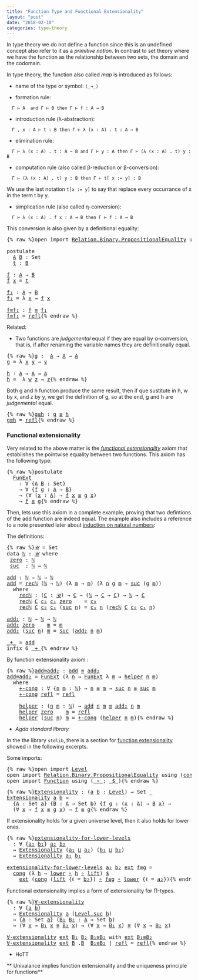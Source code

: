 ```yaml
---
title: "Function Type and Functional Extensionality"
layout: "post"
date: "2018-02-10"
categories: type-theory
---
```



In type theory we do not define a function since this is an undefined concept also
refer to it as a *primitive notion*. In contrast to set theory where we have
the function as the relationship between two sets, the domain
and the codomain.

In type theory, the function also called *map* is introduced as follows:

+ name of the type or symbol: `(_→_)`

+ formation rule:

```
  Γ ⊢ A  and Γ ⊢ B then Γ ⊢ f : A → B
```

+ introduction rule (λ-abstraction):
```
  Γ , x : A ⊢ t : B then Γ ⊢ λ (x : A) . t : A → B
```

+ elimination rule:
```
  Γ ⊢ λ (x : A) . t : A → B and Γ ⊢ y : A then Γ ⊢ (λ (x : A) . t) y : B
```

+ computation rule (also called β-reduction or β-conversion):
```
  Γ ⊢ (λ (x : A) . t) y : B then Γ ⊢ t[ x := y] : B
```
  We use the last notation `t[x := y]` to say that replace every occurrance of
  x in the term t by y.

+ simplication rule (also called η-conversion):
```
  Γ ⊢ λ (x : A) . f x : A → B then Γ ⊢ f : A → B
```
  This conversion is also given by a definitional equality:

<pre class="Agda">{% raw %}<a id="1146" class="Keyword">open</a> <a id="1151" class="Keyword">import</a> <a id="1158" href="https://agda.github.io/agda-stdlib/Relation.Binary.PropositionalEquality.html" class="Module">Relation.Binary.PropositionalEquality</a> <a id="1196" class="Keyword">using</a> <a id="1202" class="Symbol">(</a><a id="1203" href="https://agda.github.io/agda-stdlib/Agda.Builtin.Equality.html#_%E2%89%A1_" class="Datatype Operator">_≡_</a><a id="1206" class="Symbol">;</a> <a id="1208" href="https://agda.github.io/agda-stdlib/Agda.Builtin.Equality.html#_%E2%89%A1_.refl" class="InductiveConstructor">refl</a><a id="1212" class="Symbol">)</a>

<a id="1215" class="Keyword">postulate</a>
  <a id="A" href="{% endraw %}{% link _posts/2018-02-10-functions-in-type-theory.md %}{% raw %}#A" class="Postulate">A</a> <a id="B" href="{% endraw %}{% link _posts/2018-02-10-functions-in-type-theory.md %}{% raw %}#B" class="Postulate">B</a> <a id="1231" class="Symbol">:</a> <a id="1233" class="PrimitiveType">Set</a>
  <a id="t" href="{% endraw %}{% link _posts/2018-02-10-functions-in-type-theory.md %}{% raw %}#t" class="Postulate">t</a> <a id="1241" class="Symbol">:</a> <a id="1243" href="{% endraw %}{% link _posts/2018-02-10-functions-in-type-theory.md %}{% raw %}#B" class="Postulate">B</a>

<a id="f" href="{% endraw %}{% link _posts/2018-02-10-functions-in-type-theory.md %}{% raw %}#f" class="Function">f</a> <a id="1248" class="Symbol">:</a> <a id="1250" href="{% endraw %}{% link _posts/2018-02-10-functions-in-type-theory.md %}{% raw %}#A" class="Postulate">A</a> <a id="1252" class="Symbol">→</a> <a id="1254" href="{% endraw %}{% link _posts/2018-02-10-functions-in-type-theory.md %}{% raw %}#B" class="Postulate">B</a>
<a id="1256" href="{% endraw %}{% link _posts/2018-02-10-functions-in-type-theory.md %}{% raw %}#f" class="Function">f</a> <a id="1258" href="{% endraw %}{% link _posts/2018-02-10-functions-in-type-theory.md %}{% raw %}#1258" class="Bound">x</a> <a id="1260" class="Symbol">=</a> <a id="1262" href="{% endraw %}{% link _posts/2018-02-10-functions-in-type-theory.md %}{% raw %}#t" class="Postulate">t</a>

<a id="f₁" href="{% endraw %}{% link _posts/2018-02-10-functions-in-type-theory.md %}{% raw %}#f%E2%82%81" class="Function">f₁</a> <a id="1268" class="Symbol">:</a> <a id="1270" href="{% endraw %}{% link _posts/2018-02-10-functions-in-type-theory.md %}{% raw %}#A" class="Postulate">A</a> <a id="1272" class="Symbol">→</a> <a id="1274" href="{% endraw %}{% link _posts/2018-02-10-functions-in-type-theory.md %}{% raw %}#B" class="Postulate">B</a>
<a id="1276" href="{% endraw %}{% link _posts/2018-02-10-functions-in-type-theory.md %}{% raw %}#f%E2%82%81" class="Function">f₁</a> <a id="1279" class="Symbol">=</a> <a id="1281" class="Symbol">λ</a> <a id="1283" href="{% endraw %}{% link _posts/2018-02-10-functions-in-type-theory.md %}{% raw %}#1283" class="Bound">x</a> <a id="1285" class="Symbol">→</a> <a id="1287" href="{% endraw %}{% link _posts/2018-02-10-functions-in-type-theory.md %}{% raw %}#f" class="Function">f</a> <a id="1289" href="{% endraw %}{% link _posts/2018-02-10-functions-in-type-theory.md %}{% raw %}#1283" class="Bound">x</a>

<a id="f≡f₁" href="{% endraw %}{% link _posts/2018-02-10-functions-in-type-theory.md %}{% raw %}#f%E2%89%A1f%E2%82%81" class="Function">f≡f₁</a> <a id="1297" class="Symbol">:</a> <a id="1299" href="{% endraw %}{% link _posts/2018-02-10-functions-in-type-theory.md %}{% raw %}#f" class="Function">f</a> <a id="1301" href="https://agda.github.io/agda-stdlib/Agda.Builtin.Equality.html#_%E2%89%A1_" class="Datatype Operator">≡</a> <a id="1303" href="{% endraw %}{% link _posts/2018-02-10-functions-in-type-theory.md %}{% raw %}#f%E2%82%81" class="Function">f₁</a>
<a id="1306" href="{% endraw %}{% link _posts/2018-02-10-functions-in-type-theory.md %}{% raw %}#f%E2%89%A1f%E2%82%81" class="Function">f≡f₁</a> <a id="1311" class="Symbol">=</a> <a id="1313" href="https://agda.github.io/agda-stdlib/Agda.Builtin.Equality.html#_%E2%89%A1_.refl" class="InductiveConstructor">refl</a>{% endraw %}</pre>

Related:

+ Two functions are *judgemental* equal if they are equal by α-conversion,
that is, if after renaming the variable names they are definitionally equal.

<pre class="Agda">{% raw %}<a id="g" href="{% endraw %}{% link _posts/2018-02-10-functions-in-type-theory.md %}{% raw %}#g" class="Function">g</a> <a id="1508" class="Symbol">:</a>  <a id="1511" href="{% endraw %}{% link _posts/2018-02-10-functions-in-type-theory.md %}{% raw %}#A" class="Postulate">A</a> <a id="1513" class="Symbol">→</a> <a id="1515" href="{% endraw %}{% link _posts/2018-02-10-functions-in-type-theory.md %}{% raw %}#A" class="Postulate">A</a> <a id="1517" class="Symbol">→</a> <a id="1519" href="{% endraw %}{% link _posts/2018-02-10-functions-in-type-theory.md %}{% raw %}#A" class="Postulate">A</a>
<a id="1521" href="{% endraw %}{% link _posts/2018-02-10-functions-in-type-theory.md %}{% raw %}#g" class="Function">g</a> <a id="1523" class="Symbol">=</a> <a id="1525" class="Symbol">λ</a> <a id="1527" href="{% endraw %}{% link _posts/2018-02-10-functions-in-type-theory.md %}{% raw %}#1527" class="Bound">x</a> <a id="1529" href="{% endraw %}{% link _posts/2018-02-10-functions-in-type-theory.md %}{% raw %}#1529" class="Bound">y</a> <a id="1531" class="Symbol">→</a> <a id="1533" href="{% endraw %}{% link _posts/2018-02-10-functions-in-type-theory.md %}{% raw %}#1529" class="Bound">y</a>

<a id="h" href="{% endraw %}{% link _posts/2018-02-10-functions-in-type-theory.md %}{% raw %}#h" class="Function">h</a> <a id="1538" class="Symbol">:</a> <a id="1540" href="{% endraw %}{% link _posts/2018-02-10-functions-in-type-theory.md %}{% raw %}#A" class="Postulate">A</a> <a id="1542" class="Symbol">→</a> <a id="1544" href="{% endraw %}{% link _posts/2018-02-10-functions-in-type-theory.md %}{% raw %}#A" class="Postulate">A</a> <a id="1546" class="Symbol">→</a> <a id="1548" href="{% endraw %}{% link _posts/2018-02-10-functions-in-type-theory.md %}{% raw %}#A" class="Postulate">A</a>
<a id="1550" href="{% endraw %}{% link _posts/2018-02-10-functions-in-type-theory.md %}{% raw %}#h" class="Function">h</a> <a id="1552" class="Symbol">=</a>  <a id="1555" class="Symbol">λ</a> <a id="1557" href="{% endraw %}{% link _posts/2018-02-10-functions-in-type-theory.md %}{% raw %}#1557" class="Bound">w</a> <a id="1559" href="{% endraw %}{% link _posts/2018-02-10-functions-in-type-theory.md %}{% raw %}#1559" class="Bound">z</a> <a id="1561" class="Symbol">→</a> <a id="1563" href="{% endraw %}{% link _posts/2018-02-10-functions-in-type-theory.md %}{% raw %}#1559" class="Bound">z</a>{% endraw %}</pre>

Both g and h function produce the same result, then if que sustitute in h, w by
x, and z by y, we get the definition of g, so at the end, g and h are
*judgemental* equal.

<pre class="Agda">{% raw %}<a id="g≡h" href="{% endraw %}{% link _posts/2018-02-10-functions-in-type-theory.md %}{% raw %}#g%E2%89%A1h" class="Function">g≡h</a> <a id="1766" class="Symbol">:</a> <a id="1768" href="{% endraw %}{% link _posts/2018-02-10-functions-in-type-theory.md %}{% raw %}#g" class="Function">g</a> <a id="1770" href="https://agda.github.io/agda-stdlib/Agda.Builtin.Equality.html#_%E2%89%A1_" class="Datatype Operator">≡</a> <a id="1772" href="{% endraw %}{% link _posts/2018-02-10-functions-in-type-theory.md %}{% raw %}#h" class="Function">h</a>
<a id="1774" href="{% endraw %}{% link _posts/2018-02-10-functions-in-type-theory.md %}{% raw %}#g%E2%89%A1h" class="Function">g≡h</a> <a id="1778" class="Symbol">=</a> <a id="1780" href="https://agda.github.io/agda-stdlib/Agda.Builtin.Equality.html#_%E2%89%A1_.refl" class="InductiveConstructor">refl</a>{% endraw %}</pre>

### Functional extensionality

Very related to the above matter is the [*functional extensionality*](https://ncatlab.org/nlab/show/function+extensionality)
axiom that establishes the pointwise equality between two functions.
This axiom has the following type:

<pre class="Agda">{% raw %}<a id="2071" class="Keyword">postulate</a>
  <a id="FunExt" href="{% endraw %}{% link _posts/2018-02-10-functions-in-type-theory.md %}{% raw %}#FunExt" class="Postulate">FunExt</a>
    <a id="2094" class="Symbol">:</a> <a id="2096" class="Symbol">∀</a> <a id="2098" class="Symbol">{</a><a id="2099" href="{% endraw %}{% link _posts/2018-02-10-functions-in-type-theory.md %}{% raw %}#2099" class="Bound">A</a> <a id="2101" href="{% endraw %}{% link _posts/2018-02-10-functions-in-type-theory.md %}{% raw %}#2101" class="Bound">B</a> <a id="2103" class="Symbol">:</a> <a id="2105" class="PrimitiveType">Set</a><a id="2108" class="Symbol">}</a>
    <a id="2114" class="Symbol">→</a> <a id="2116" class="Symbol">∀</a> <a id="2118" class="Symbol">{</a><a id="2119" href="{% endraw %}{% link _posts/2018-02-10-functions-in-type-theory.md %}{% raw %}#2119" class="Bound">f</a> <a id="2121" href="{% endraw %}{% link _posts/2018-02-10-functions-in-type-theory.md %}{% raw %}#2121" class="Bound">g</a> <a id="2123" class="Symbol">:</a> <a id="2125" href="{% endraw %}{% link _posts/2018-02-10-functions-in-type-theory.md %}{% raw %}#2099" class="Bound">A</a> <a id="2127" class="Symbol">→</a> <a id="2129" href="{% endraw %}{% link _posts/2018-02-10-functions-in-type-theory.md %}{% raw %}#2101" class="Bound">B</a><a id="2130" class="Symbol">}</a>
    <a id="2136" class="Symbol">→</a> <a id="2138" class="Symbol">(∀</a> <a id="2141" class="Symbol">(</a><a id="2142" href="{% endraw %}{% link _posts/2018-02-10-functions-in-type-theory.md %}{% raw %}#2142" class="Bound">x</a> <a id="2144" class="Symbol">:</a> <a id="2146" href="{% endraw %}{% link _posts/2018-02-10-functions-in-type-theory.md %}{% raw %}#2099" class="Bound">A</a><a id="2147" class="Symbol">)</a> <a id="2149" class="Symbol">→</a> <a id="2151" href="{% endraw %}{% link _posts/2018-02-10-functions-in-type-theory.md %}{% raw %}#2119" class="Bound">f</a> <a id="2153" href="{% endraw %}{% link _posts/2018-02-10-functions-in-type-theory.md %}{% raw %}#2142" class="Bound">x</a> <a id="2155" href="https://agda.github.io/agda-stdlib/Agda.Builtin.Equality.html#_%E2%89%A1_" class="Datatype Operator">≡</a> <a id="2157" href="{% endraw %}{% link _posts/2018-02-10-functions-in-type-theory.md %}{% raw %}#2121" class="Bound">g</a> <a id="2159" href="{% endraw %}{% link _posts/2018-02-10-functions-in-type-theory.md %}{% raw %}#2142" class="Bound">x</a><a id="2160" class="Symbol">)</a>
    <a id="2166" class="Symbol">→</a> <a id="2168" href="{% endraw %}{% link _posts/2018-02-10-functions-in-type-theory.md %}{% raw %}#2119" class="Bound">f</a> <a id="2170" href="https://agda.github.io/agda-stdlib/Agda.Builtin.Equality.html#_%E2%89%A1_" class="Datatype Operator">≡</a> <a id="2172" href="{% endraw %}{% link _posts/2018-02-10-functions-in-type-theory.md %}{% raw %}#2121" class="Bound">g</a>{% endraw %}</pre>

Then, lets use this axiom in a complete example, proving that two defintions
of the add function are indeed equal. The example also includes a reference
to a note presented later about [induction on natural numbers](https://jonaprieto.github.io/2018/02/14/induction-on-identity-types/):

The definitions:

<pre class="Agda">{% raw %}<a id="𝒰" href="{% endraw %}{% link _posts/2018-02-10-functions-in-type-theory.md %}{% raw %}#%F0%9D%92%B0" class="Function">𝒰</a> <a id="2507" class="Symbol">=</a> <a id="2509" class="PrimitiveType">Set</a>
<a id="2513" class="Keyword">data</a> <a id="ℕ" href="{% endraw %}{% link _posts/2018-02-10-functions-in-type-theory.md %}{% raw %}#%E2%84%95" class="Datatype">ℕ</a> <a id="2520" class="Symbol">:</a> <a id="2522" href="{% endraw %}{% link _posts/2018-02-10-functions-in-type-theory.md %}{% raw %}#%F0%9D%92%B0" class="Function">𝒰</a> <a id="2524" class="Keyword">where</a>
 <a id="ℕ.zero" href="{% endraw %}{% link _posts/2018-02-10-functions-in-type-theory.md %}{% raw %}#%E2%84%95.zero" class="InductiveConstructor">zero</a> <a id="2536" class="Symbol">:</a> <a id="2538" href="{% endraw %}{% link _posts/2018-02-10-functions-in-type-theory.md %}{% raw %}#%E2%84%95" class="Datatype">ℕ</a>
 <a id="ℕ.suc" href="{% endraw %}{% link _posts/2018-02-10-functions-in-type-theory.md %}{% raw %}#%E2%84%95.suc" class="InductiveConstructor">suc</a>  <a id="2546" class="Symbol">:</a> <a id="2548" href="{% endraw %}{% link _posts/2018-02-10-functions-in-type-theory.md %}{% raw %}#%E2%84%95" class="Datatype">ℕ</a> <a id="2550" class="Symbol">→</a> <a id="2552" href="{% endraw %}{% link _posts/2018-02-10-functions-in-type-theory.md %}{% raw %}#%E2%84%95" class="Datatype">ℕ</a>

<a id="add" href="{% endraw %}{% link _posts/2018-02-10-functions-in-type-theory.md %}{% raw %}#add" class="Function">add</a> <a id="2559" class="Symbol">:</a> <a id="2561" href="{% endraw %}{% link _posts/2018-02-10-functions-in-type-theory.md %}{% raw %}#%E2%84%95" class="Datatype">ℕ</a> <a id="2563" class="Symbol">→</a> <a id="2565" href="{% endraw %}{% link _posts/2018-02-10-functions-in-type-theory.md %}{% raw %}#%E2%84%95" class="Datatype">ℕ</a> <a id="2567" class="Symbol">→</a> <a id="2569" href="{% endraw %}{% link _posts/2018-02-10-functions-in-type-theory.md %}{% raw %}#%E2%84%95" class="Datatype">ℕ</a>
<a id="2571" href="{% endraw %}{% link _posts/2018-02-10-functions-in-type-theory.md %}{% raw %}#add" class="Function">add</a> <a id="2575" class="Symbol">=</a> <a id="2577" href="{% endraw %}{% link _posts/2018-02-10-functions-in-type-theory.md %}{% raw %}#2634" class="Function">recℕ</a> <a id="2582" class="Symbol">(</a><a id="2583" href="{% endraw %}{% link _posts/2018-02-10-functions-in-type-theory.md %}{% raw %}#%E2%84%95" class="Datatype">ℕ</a> <a id="2585" class="Symbol">→</a> <a id="2587" href="{% endraw %}{% link _posts/2018-02-10-functions-in-type-theory.md %}{% raw %}#%E2%84%95" class="Datatype">ℕ</a><a id="2588" class="Symbol">)</a> <a id="2590" class="Symbol">(λ</a> <a id="2593" href="{% endraw %}{% link _posts/2018-02-10-functions-in-type-theory.md %}{% raw %}#2593" class="Bound">m</a> <a id="2595" class="Symbol">→</a> <a id="2597" href="{% endraw %}{% link _posts/2018-02-10-functions-in-type-theory.md %}{% raw %}#2593" class="Bound">m</a><a id="2598" class="Symbol">)</a> <a id="2600" class="Symbol">(λ</a> <a id="2603" href="{% endraw %}{% link _posts/2018-02-10-functions-in-type-theory.md %}{% raw %}#2603" class="Bound">n</a> <a id="2605" href="{% endraw %}{% link _posts/2018-02-10-functions-in-type-theory.md %}{% raw %}#2605" class="Bound">g</a> <a id="2607" href="{% endraw %}{% link _posts/2018-02-10-functions-in-type-theory.md %}{% raw %}#2607" class="Bound">m</a> <a id="2609" class="Symbol">→</a> <a id="2611" href="{% endraw %}{% link _posts/2018-02-10-functions-in-type-theory.md %}{% raw %}#%E2%84%95.suc" class="InductiveConstructor">suc</a> <a id="2615" class="Symbol">(</a><a id="2616" href="{% endraw %}{% link _posts/2018-02-10-functions-in-type-theory.md %}{% raw %}#2605" class="Bound">g</a> <a id="2618" href="{% endraw %}{% link _posts/2018-02-10-functions-in-type-theory.md %}{% raw %}#2607" class="Bound">m</a><a id="2619" class="Symbol">))</a>
  <a id="2624" class="Keyword">where</a>
    <a id="2634" href="{% endraw %}{% link _posts/2018-02-10-functions-in-type-theory.md %}{% raw %}#2634" class="Function">recℕ</a> <a id="2639" class="Symbol">:</a> <a id="2641" class="Symbol">(</a><a id="2642" href="{% endraw %}{% link _posts/2018-02-10-functions-in-type-theory.md %}{% raw %}#2642" class="Bound">C</a> <a id="2644" class="Symbol">:</a> <a id="2646" href="{% endraw %}{% link _posts/2018-02-10-functions-in-type-theory.md %}{% raw %}#%F0%9D%92%B0" class="Function">𝒰</a><a id="2647" class="Symbol">)</a> <a id="2649" class="Symbol">→</a> <a id="2651" href="{% endraw %}{% link _posts/2018-02-10-functions-in-type-theory.md %}{% raw %}#2642" class="Bound">C</a> <a id="2653" class="Symbol">→</a> <a id="2655" class="Symbol">(</a><a id="2656" href="{% endraw %}{% link _posts/2018-02-10-functions-in-type-theory.md %}{% raw %}#%E2%84%95" class="Datatype">ℕ</a> <a id="2658" class="Symbol">→</a> <a id="2660" href="{% endraw %}{% link _posts/2018-02-10-functions-in-type-theory.md %}{% raw %}#2642" class="Bound">C</a> <a id="2662" class="Symbol">→</a> <a id="2664" href="{% endraw %}{% link _posts/2018-02-10-functions-in-type-theory.md %}{% raw %}#2642" class="Bound">C</a><a id="2665" class="Symbol">)</a> <a id="2667" class="Symbol">→</a> <a id="2669" href="{% endraw %}{% link _posts/2018-02-10-functions-in-type-theory.md %}{% raw %}#%E2%84%95" class="Datatype">ℕ</a> <a id="2671" class="Symbol">→</a> <a id="2673" href="{% endraw %}{% link _posts/2018-02-10-functions-in-type-theory.md %}{% raw %}#2642" class="Bound">C</a>
    <a id="2679" href="{% endraw %}{% link _posts/2018-02-10-functions-in-type-theory.md %}{% raw %}#2634" class="Function">recℕ</a> <a id="2684" href="{% endraw %}{% link _posts/2018-02-10-functions-in-type-theory.md %}{% raw %}#2684" class="Bound">C</a> <a id="2686" href="{% endraw %}{% link _posts/2018-02-10-functions-in-type-theory.md %}{% raw %}#2686" class="Bound">c₀</a> <a id="2689" href="{% endraw %}{% link _posts/2018-02-10-functions-in-type-theory.md %}{% raw %}#2689" class="Bound">cₛ</a> <a id="2692" href="{% endraw %}{% link _posts/2018-02-10-functions-in-type-theory.md %}{% raw %}#%E2%84%95.zero" class="InductiveConstructor">zero</a>    <a id="2700" class="Symbol">=</a> <a id="2702" href="{% endraw %}{% link _posts/2018-02-10-functions-in-type-theory.md %}{% raw %}#2686" class="Bound">c₀</a>
    <a id="2709" href="{% endraw %}{% link _posts/2018-02-10-functions-in-type-theory.md %}{% raw %}#2634" class="Function">recℕ</a> <a id="2714" href="{% endraw %}{% link _posts/2018-02-10-functions-in-type-theory.md %}{% raw %}#2714" class="Bound">C</a> <a id="2716" href="{% endraw %}{% link _posts/2018-02-10-functions-in-type-theory.md %}{% raw %}#2716" class="Bound">c₀</a> <a id="2719" href="{% endraw %}{% link _posts/2018-02-10-functions-in-type-theory.md %}{% raw %}#2719" class="Bound">cₛ</a> <a id="2722" class="Symbol">(</a><a id="2723" href="{% endraw %}{% link _posts/2018-02-10-functions-in-type-theory.md %}{% raw %}#%E2%84%95.suc" class="InductiveConstructor">suc</a> <a id="2727" href="{% endraw %}{% link _posts/2018-02-10-functions-in-type-theory.md %}{% raw %}#2727" class="Bound">n</a><a id="2728" class="Symbol">)</a> <a id="2730" class="Symbol">=</a> <a id="2732" href="{% endraw %}{% link _posts/2018-02-10-functions-in-type-theory.md %}{% raw %}#2719" class="Bound">cₛ</a> <a id="2735" href="{% endraw %}{% link _posts/2018-02-10-functions-in-type-theory.md %}{% raw %}#2727" class="Bound">n</a> <a id="2737" class="Symbol">(</a><a id="2738" href="{% endraw %}{% link _posts/2018-02-10-functions-in-type-theory.md %}{% raw %}#2634" class="Function">recℕ</a> <a id="2743" href="{% endraw %}{% link _posts/2018-02-10-functions-in-type-theory.md %}{% raw %}#2714" class="Bound">C</a> <a id="2745" href="{% endraw %}{% link _posts/2018-02-10-functions-in-type-theory.md %}{% raw %}#2716" class="Bound">c₀</a> <a id="2748" href="{% endraw %}{% link _posts/2018-02-10-functions-in-type-theory.md %}{% raw %}#2719" class="Bound">cₛ</a> <a id="2751" href="{% endraw %}{% link _posts/2018-02-10-functions-in-type-theory.md %}{% raw %}#2727" class="Bound">n</a><a id="2752" class="Symbol">)</a>

<a id="add₂" href="{% endraw %}{% link _posts/2018-02-10-functions-in-type-theory.md %}{% raw %}#add%E2%82%82" class="Function">add₂</a> <a id="2760" class="Symbol">:</a> <a id="2762" href="{% endraw %}{% link _posts/2018-02-10-functions-in-type-theory.md %}{% raw %}#%E2%84%95" class="Datatype">ℕ</a> <a id="2764" class="Symbol">→</a> <a id="2766" href="{% endraw %}{% link _posts/2018-02-10-functions-in-type-theory.md %}{% raw %}#%E2%84%95" class="Datatype">ℕ</a> <a id="2768" class="Symbol">→</a> <a id="2770" href="{% endraw %}{% link _posts/2018-02-10-functions-in-type-theory.md %}{% raw %}#%E2%84%95" class="Datatype">ℕ</a>
<a id="2772" href="{% endraw %}{% link _posts/2018-02-10-functions-in-type-theory.md %}{% raw %}#add%E2%82%82" class="Function">add₂</a> <a id="2777" href="{% endraw %}{% link _posts/2018-02-10-functions-in-type-theory.md %}{% raw %}#%E2%84%95.zero" class="InductiveConstructor">zero</a>    <a id="2785" href="{% endraw %}{% link _posts/2018-02-10-functions-in-type-theory.md %}{% raw %}#2785" class="Bound">m</a> <a id="2787" class="Symbol">=</a> <a id="2789" href="{% endraw %}{% link _posts/2018-02-10-functions-in-type-theory.md %}{% raw %}#2785" class="Bound">m</a>
<a id="2791" href="{% endraw %}{% link _posts/2018-02-10-functions-in-type-theory.md %}{% raw %}#add%E2%82%82" class="Function">add₂</a> <a id="2796" class="Symbol">(</a><a id="2797" href="{% endraw %}{% link _posts/2018-02-10-functions-in-type-theory.md %}{% raw %}#%E2%84%95.suc" class="InductiveConstructor">suc</a> <a id="2801" href="{% endraw %}{% link _posts/2018-02-10-functions-in-type-theory.md %}{% raw %}#2801" class="Bound">n</a><a id="2802" class="Symbol">)</a> <a id="2804" href="{% endraw %}{% link _posts/2018-02-10-functions-in-type-theory.md %}{% raw %}#2804" class="Bound">m</a> <a id="2806" class="Symbol">=</a> <a id="2808" href="{% endraw %}{% link _posts/2018-02-10-functions-in-type-theory.md %}{% raw %}#%E2%84%95.suc" class="InductiveConstructor">suc</a> <a id="2812" class="Symbol">(</a><a id="2813" href="{% endraw %}{% link _posts/2018-02-10-functions-in-type-theory.md %}{% raw %}#add%E2%82%82" class="Function">add₂</a> <a id="2818" href="{% endraw %}{% link _posts/2018-02-10-functions-in-type-theory.md %}{% raw %}#2801" class="Bound">n</a> <a id="2820" href="{% endraw %}{% link _posts/2018-02-10-functions-in-type-theory.md %}{% raw %}#2804" class="Bound">m</a><a id="2821" class="Symbol">)</a>

<a id="_+_" href="{% endraw %}{% link _posts/2018-02-10-functions-in-type-theory.md %}{% raw %}#_%2B_" class="Function Operator">_+_</a> <a id="2828" class="Symbol">=</a> <a id="2830" href="{% endraw %}{% link _posts/2018-02-10-functions-in-type-theory.md %}{% raw %}#add" class="Function">add</a>
<a id="2834" class="Keyword">infix</a> <a id="2840" class="Number">6</a> <a id="2842" href="{% endraw %}{% link _posts/2018-02-10-functions-in-type-theory.md %}{% raw %}#_%2B_" class="Function Operator">_+_</a>{% endraw %}</pre>

By function extensionality axiom :

<pre class="Agda">{% raw %}<a id="add≡add₂" href="{% endraw %}{% link _posts/2018-02-10-functions-in-type-theory.md %}{% raw %}#add%E2%89%A1add%E2%82%82" class="Function">add≡add₂</a> <a id="2916" class="Symbol">:</a> <a id="2918" href="{% endraw %}{% link _posts/2018-02-10-functions-in-type-theory.md %}{% raw %}#add" class="Function">add</a> <a id="2922" href="https://agda.github.io/agda-stdlib/Agda.Builtin.Equality.html#_%E2%89%A1_" class="Datatype Operator">≡</a> <a id="2924" href="{% endraw %}{% link _posts/2018-02-10-functions-in-type-theory.md %}{% raw %}#add%E2%82%82" class="Function">add₂</a>
<a id="2929" href="{% endraw %}{% link _posts/2018-02-10-functions-in-type-theory.md %}{% raw %}#add%E2%89%A1add%E2%82%82" class="Function">add≡add₂</a> <a id="2938" class="Symbol">=</a> <a id="2940" href="{% endraw %}{% link _posts/2018-02-10-functions-in-type-theory.md %}{% raw %}#FunExt" class="Postulate">FunExt</a> <a id="2947" class="Symbol">(λ</a> <a id="2950" href="{% endraw %}{% link _posts/2018-02-10-functions-in-type-theory.md %}{% raw %}#2950" class="Bound">n</a> <a id="2952" class="Symbol">→</a> <a id="2954" href="{% endraw %}{% link _posts/2018-02-10-functions-in-type-theory.md %}{% raw %}#FunExt" class="Postulate">FunExt</a> <a id="2961" class="Symbol">λ</a> <a id="2963" href="{% endraw %}{% link _posts/2018-02-10-functions-in-type-theory.md %}{% raw %}#2963" class="Bound">m</a> <a id="2965" class="Symbol">→</a> <a id="2967" href="{% endraw %}{% link _posts/2018-02-10-functions-in-type-theory.md %}{% raw %}#3064" class="Function">helper</a> <a id="2974" href="{% endraw %}{% link _posts/2018-02-10-functions-in-type-theory.md %}{% raw %}#2950" class="Bound">n</a> <a id="2976" href="{% endraw %}{% link _posts/2018-02-10-functions-in-type-theory.md %}{% raw %}#2963" class="Bound">m</a><a id="2977" class="Symbol">)</a>
  <a id="2981" class="Keyword">where</a>
    <a id="2991" href="{% endraw %}{% link _posts/2018-02-10-functions-in-type-theory.md %}{% raw %}#2991" class="Function">+-cong</a> <a id="2998" class="Symbol">:</a> <a id="3000" class="Symbol">∀</a> <a id="3002" class="Symbol">{</a><a id="3003" href="{% endraw %}{% link _posts/2018-02-10-functions-in-type-theory.md %}{% raw %}#3003" class="Bound">n</a> <a id="3005" href="{% endraw %}{% link _posts/2018-02-10-functions-in-type-theory.md %}{% raw %}#3005" class="Bound">m</a> <a id="3007" class="Symbol">:</a> <a id="3009" href="{% endraw %}{% link _posts/2018-02-10-functions-in-type-theory.md %}{% raw %}#%E2%84%95" class="Datatype">ℕ</a><a id="3010" class="Symbol">}</a> <a id="3012" class="Symbol">→</a> <a id="3014" href="{% endraw %}{% link _posts/2018-02-10-functions-in-type-theory.md %}{% raw %}#3003" class="Bound">n</a> <a id="3016" href="https://agda.github.io/agda-stdlib/Agda.Builtin.Equality.html#_%E2%89%A1_" class="Datatype Operator">≡</a> <a id="3018" href="{% endraw %}{% link _posts/2018-02-10-functions-in-type-theory.md %}{% raw %}#3005" class="Bound">m</a> <a id="3020" class="Symbol">→</a> <a id="3022" href="{% endraw %}{% link _posts/2018-02-10-functions-in-type-theory.md %}{% raw %}#%E2%84%95.suc" class="InductiveConstructor">suc</a> <a id="3026" href="{% endraw %}{% link _posts/2018-02-10-functions-in-type-theory.md %}{% raw %}#3003" class="Bound">n</a> <a id="3028" href="https://agda.github.io/agda-stdlib/Agda.Builtin.Equality.html#_%E2%89%A1_" class="Datatype Operator">≡</a> <a id="3030" href="{% endraw %}{% link _posts/2018-02-10-functions-in-type-theory.md %}{% raw %}#%E2%84%95.suc" class="InductiveConstructor">suc</a> <a id="3034" href="{% endraw %}{% link _posts/2018-02-10-functions-in-type-theory.md %}{% raw %}#3005" class="Bound">m</a>
    <a id="3040" href="{% endraw %}{% link _posts/2018-02-10-functions-in-type-theory.md %}{% raw %}#2991" class="Function">+-cong</a> <a id="3047" href="https://agda.github.io/agda-stdlib/Agda.Builtin.Equality.html#_%E2%89%A1_.refl" class="InductiveConstructor">refl</a> <a id="3052" class="Symbol">=</a> <a id="3054" href="https://agda.github.io/agda-stdlib/Agda.Builtin.Equality.html#_%E2%89%A1_.refl" class="InductiveConstructor">refl</a>

    <a id="3064" href="{% endraw %}{% link _posts/2018-02-10-functions-in-type-theory.md %}{% raw %}#3064" class="Function">helper</a> <a id="3071" class="Symbol">:</a> <a id="3073" class="Symbol">(</a><a id="3074" href="{% endraw %}{% link _posts/2018-02-10-functions-in-type-theory.md %}{% raw %}#3074" class="Bound">n</a> <a id="3076" href="{% endraw %}{% link _posts/2018-02-10-functions-in-type-theory.md %}{% raw %}#3076" class="Bound">m</a> <a id="3078" class="Symbol">:</a> <a id="3080" href="{% endraw %}{% link _posts/2018-02-10-functions-in-type-theory.md %}{% raw %}#%E2%84%95" class="Datatype">ℕ</a><a id="3081" class="Symbol">)</a> <a id="3083" class="Symbol">→</a> <a id="3085" href="{% endraw %}{% link _posts/2018-02-10-functions-in-type-theory.md %}{% raw %}#add" class="Function">add</a> <a id="3089" href="{% endraw %}{% link _posts/2018-02-10-functions-in-type-theory.md %}{% raw %}#3074" class="Bound">n</a> <a id="3091" href="{% endraw %}{% link _posts/2018-02-10-functions-in-type-theory.md %}{% raw %}#3076" class="Bound">m</a> <a id="3093" href="https://agda.github.io/agda-stdlib/Agda.Builtin.Equality.html#_%E2%89%A1_" class="Datatype Operator">≡</a> <a id="3095" href="{% endraw %}{% link _posts/2018-02-10-functions-in-type-theory.md %}{% raw %}#add%E2%82%82" class="Function">add₂</a> <a id="3100" href="{% endraw %}{% link _posts/2018-02-10-functions-in-type-theory.md %}{% raw %}#3074" class="Bound">n</a> <a id="3102" href="{% endraw %}{% link _posts/2018-02-10-functions-in-type-theory.md %}{% raw %}#3076" class="Bound">m</a>
    <a id="3108" href="{% endraw %}{% link _posts/2018-02-10-functions-in-type-theory.md %}{% raw %}#3064" class="Function">helper</a> <a id="3115" href="{% endraw %}{% link _posts/2018-02-10-functions-in-type-theory.md %}{% raw %}#%E2%84%95.zero" class="InductiveConstructor">zero</a>    <a id="3123" href="{% endraw %}{% link _posts/2018-02-10-functions-in-type-theory.md %}{% raw %}#3123" class="Bound">m</a> <a id="3125" class="Symbol">=</a> <a id="3127" href="https://agda.github.io/agda-stdlib/Agda.Builtin.Equality.html#_%E2%89%A1_.refl" class="InductiveConstructor">refl</a>
    <a id="3136" href="{% endraw %}{% link _posts/2018-02-10-functions-in-type-theory.md %}{% raw %}#3064" class="Function">helper</a> <a id="3143" class="Symbol">(</a><a id="3144" href="{% endraw %}{% link _posts/2018-02-10-functions-in-type-theory.md %}{% raw %}#%E2%84%95.suc" class="InductiveConstructor">suc</a> <a id="3148" href="{% endraw %}{% link _posts/2018-02-10-functions-in-type-theory.md %}{% raw %}#3148" class="Bound">n</a><a id="3149" class="Symbol">)</a> <a id="3151" href="{% endraw %}{% link _posts/2018-02-10-functions-in-type-theory.md %}{% raw %}#3151" class="Bound">m</a> <a id="3153" class="Symbol">=</a> <a id="3155" href="{% endraw %}{% link _posts/2018-02-10-functions-in-type-theory.md %}{% raw %}#2991" class="Function">+-cong</a> <a id="3162" class="Symbol">(</a><a id="3163" href="{% endraw %}{% link _posts/2018-02-10-functions-in-type-theory.md %}{% raw %}#3064" class="Function">helper</a> <a id="3170" href="{% endraw %}{% link _posts/2018-02-10-functions-in-type-theory.md %}{% raw %}#3148" class="Bound">n</a> <a id="3172" href="{% endraw %}{% link _posts/2018-02-10-functions-in-type-theory.md %}{% raw %}#3151" class="Bound">m</a><a id="3173" class="Symbol">)</a>{% endraw %}</pre>

+ *Agda standard library*

In the the library `stdlib`, there is a section for [function
extensionality](https://agda.github.io/agda-stdlib/Relation.Binary.PropositionalEquality.html#4385
) showed in the following excerpts.

Some imports:

<pre class="Agda">{% raw %}<a id="3440" class="Keyword">open</a> <a id="3445" class="Keyword">import</a> <a id="3452" href="https://agda.github.io/agda-stdlib/Level.html" class="Module">Level</a>
<a id="3458" class="Keyword">open</a> <a id="3463" class="Keyword">import</a> <a id="3470" href="https://agda.github.io/agda-stdlib/Relation.Binary.PropositionalEquality.html" class="Module">Relation.Binary.PropositionalEquality</a> <a id="3508" class="Keyword">using</a> <a id="3514" class="Symbol">(</a><a id="3515" href="https://agda.github.io/agda-stdlib/Relation.Binary.PropositionalEquality.html#cong" class="Function">cong</a><a id="3519" class="Symbol">)</a>
<a id="3521" class="Keyword">open</a> <a id="3526" class="Keyword">import</a> <a id="3533" href="https://agda.github.io/agda-stdlib/Function.html" class="Module">Function</a> <a id="3542" class="Keyword">using</a> <a id="3548" class="Symbol">(</a><a id="3549" href="https://agda.github.io/agda-stdlib/Function.html#_%E2%88%98_" class="Function Operator">_∘_</a><a id="3552" class="Symbol">;</a> <a id="3554" href="https://agda.github.io/agda-stdlib/Function.html#_%24_" class="Function Operator">_$_</a><a id="3557" class="Symbol">)</a>{% endraw %}</pre>

<pre class="Agda">{% raw %}<a id="Extensionality" href="{% endraw %}{% link _posts/2018-02-10-functions-in-type-theory.md %}{% raw %}#Extensionality" class="Function">Extensionality</a> <a id="3599" class="Symbol">:</a> <a id="3601" class="Symbol">(</a><a id="3602" href="{% endraw %}{% link _posts/2018-02-10-functions-in-type-theory.md %}{% raw %}#3602" class="Bound">a</a> <a id="3604" href="{% endraw %}{% link _posts/2018-02-10-functions-in-type-theory.md %}{% raw %}#3604" class="Bound">b</a> <a id="3606" class="Symbol">:</a> <a id="3608" href="Agda.Primitive.html#Level" class="Postulate">Level</a><a id="3613" class="Symbol">)</a> <a id="3615" class="Symbol">→</a> <a id="3617" class="PrimitiveType">Set</a> <a id="3621" class="Symbol">_</a>
<a id="3623" href="{% endraw %}{% link _posts/2018-02-10-functions-in-type-theory.md %}{% raw %}#Extensionality" class="Function">Extensionality</a> <a id="3638" href="{% endraw %}{% link _posts/2018-02-10-functions-in-type-theory.md %}{% raw %}#3638" class="Bound">a</a> <a id="3640" href="{% endraw %}{% link _posts/2018-02-10-functions-in-type-theory.md %}{% raw %}#3640" class="Bound">b</a> <a id="3642" class="Symbol">=</a>
  <a id="3646" class="Symbol">{</a><a id="3647" href="{% endraw %}{% link _posts/2018-02-10-functions-in-type-theory.md %}{% raw %}#3647" class="Bound">A</a> <a id="3649" class="Symbol">:</a> <a id="3651" class="PrimitiveType">Set</a> <a id="3655" href="{% endraw %}{% link _posts/2018-02-10-functions-in-type-theory.md %}{% raw %}#3638" class="Bound">a</a><a id="3656" class="Symbol">}</a> <a id="3658" class="Symbol">{</a><a id="3659" href="{% endraw %}{% link _posts/2018-02-10-functions-in-type-theory.md %}{% raw %}#3659" class="Bound">B</a> <a id="3661" class="Symbol">:</a> <a id="3663" href="{% endraw %}{% link _posts/2018-02-10-functions-in-type-theory.md %}{% raw %}#3647" class="Bound">A</a> <a id="3665" class="Symbol">→</a> <a id="3667" class="PrimitiveType">Set</a> <a id="3671" href="{% endraw %}{% link _posts/2018-02-10-functions-in-type-theory.md %}{% raw %}#3640" class="Bound">b</a><a id="3672" class="Symbol">}</a> <a id="3674" class="Symbol">{</a><a id="3675" href="{% endraw %}{% link _posts/2018-02-10-functions-in-type-theory.md %}{% raw %}#3675" class="Bound">f</a> <a id="3677" href="{% endraw %}{% link _posts/2018-02-10-functions-in-type-theory.md %}{% raw %}#3677" class="Bound">g</a> <a id="3679" class="Symbol">:</a> <a id="3681" class="Symbol">(</a><a id="3682" href="{% endraw %}{% link _posts/2018-02-10-functions-in-type-theory.md %}{% raw %}#3682" class="Bound">x</a> <a id="3684" class="Symbol">:</a> <a id="3686" href="{% endraw %}{% link _posts/2018-02-10-functions-in-type-theory.md %}{% raw %}#3647" class="Bound">A</a><a id="3687" class="Symbol">)</a> <a id="3689" class="Symbol">→</a> <a id="3691" href="{% endraw %}{% link _posts/2018-02-10-functions-in-type-theory.md %}{% raw %}#3659" class="Bound">B</a> <a id="3693" href="{% endraw %}{% link _posts/2018-02-10-functions-in-type-theory.md %}{% raw %}#3682" class="Bound">x</a><a id="3694" class="Symbol">}</a> <a id="3696" class="Symbol">→</a>
  <a id="3700" class="Symbol">(∀</a> <a id="3703" href="{% endraw %}{% link _posts/2018-02-10-functions-in-type-theory.md %}{% raw %}#3703" class="Bound">x</a> <a id="3705" class="Symbol">→</a> <a id="3707" href="{% endraw %}{% link _posts/2018-02-10-functions-in-type-theory.md %}{% raw %}#3675" class="Bound">f</a> <a id="3709" href="{% endraw %}{% link _posts/2018-02-10-functions-in-type-theory.md %}{% raw %}#3703" class="Bound">x</a> <a id="3711" href="https://agda.github.io/agda-stdlib/Agda.Builtin.Equality.html#_%E2%89%A1_" class="Datatype Operator">≡</a> <a id="3713" href="{% endraw %}{% link _posts/2018-02-10-functions-in-type-theory.md %}{% raw %}#3677" class="Bound">g</a> <a id="3715" href="{% endraw %}{% link _posts/2018-02-10-functions-in-type-theory.md %}{% raw %}#3703" class="Bound">x</a><a id="3716" class="Symbol">)</a> <a id="3718" class="Symbol">→</a> <a id="3720" href="{% endraw %}{% link _posts/2018-02-10-functions-in-type-theory.md %}{% raw %}#3675" class="Bound">f</a> <a id="3722" href="https://agda.github.io/agda-stdlib/Agda.Builtin.Equality.html#_%E2%89%A1_" class="Datatype Operator">≡</a> <a id="3724" href="{% endraw %}{% link _posts/2018-02-10-functions-in-type-theory.md %}{% raw %}#3677" class="Bound">g</a>{% endraw %}</pre>

If extensionality holds for a given universe level, then it also
holds for lower ones.

<pre class="Agda">{% raw %}<a id="extensionality-for-lower-levels" href="{% endraw %}{% link _posts/2018-02-10-functions-in-type-theory.md %}{% raw %}#extensionality-for-lower-levels" class="Function">extensionality-for-lower-levels</a>
  <a id="3873" class="Symbol">:</a> <a id="3875" class="Symbol">∀</a> <a id="3877" class="Symbol">{</a><a id="3878" href="{% endraw %}{% link _posts/2018-02-10-functions-in-type-theory.md %}{% raw %}#3878" class="Bound">a₁</a> <a id="3881" href="{% endraw %}{% link _posts/2018-02-10-functions-in-type-theory.md %}{% raw %}#3881" class="Bound">b₁</a><a id="3883" class="Symbol">}</a> <a id="3885" href="{% endraw %}{% link _posts/2018-02-10-functions-in-type-theory.md %}{% raw %}#3885" class="Bound">a₂</a> <a id="3888" href="{% endraw %}{% link _posts/2018-02-10-functions-in-type-theory.md %}{% raw %}#3888" class="Bound">b₂</a>
  <a id="3893" class="Symbol">→</a> <a id="3895" href="{% endraw %}{% link _posts/2018-02-10-functions-in-type-theory.md %}{% raw %}#Extensionality" class="Function">Extensionality</a> <a id="3910" class="Symbol">(</a><a id="3911" href="{% endraw %}{% link _posts/2018-02-10-functions-in-type-theory.md %}{% raw %}#3878" class="Bound">a₁</a> <a id="3914" href="Agda.Primitive.html#_%E2%8A%94_" class="Primitive Operator">⊔</a> <a id="3916" href="{% endraw %}{% link _posts/2018-02-10-functions-in-type-theory.md %}{% raw %}#3885" class="Bound">a₂</a><a id="3918" class="Symbol">)</a> <a id="3920" class="Symbol">(</a><a id="3921" href="{% endraw %}{% link _posts/2018-02-10-functions-in-type-theory.md %}{% raw %}#3881" class="Bound">b₁</a> <a id="3924" href="Agda.Primitive.html#_%E2%8A%94_" class="Primitive Operator">⊔</a> <a id="3926" href="{% endraw %}{% link _posts/2018-02-10-functions-in-type-theory.md %}{% raw %}#3888" class="Bound">b₂</a><a id="3928" class="Symbol">)</a>
  <a id="3932" class="Symbol">→</a> <a id="3934" href="{% endraw %}{% link _posts/2018-02-10-functions-in-type-theory.md %}{% raw %}#Extensionality" class="Function">Extensionality</a> <a id="3949" href="{% endraw %}{% link _posts/2018-02-10-functions-in-type-theory.md %}{% raw %}#3878" class="Bound">a₁</a> <a id="3952" href="{% endraw %}{% link _posts/2018-02-10-functions-in-type-theory.md %}{% raw %}#3881" class="Bound">b₁</a>

<a id="3956" href="{% endraw %}{% link _posts/2018-02-10-functions-in-type-theory.md %}{% raw %}#extensionality-for-lower-levels" class="Function">extensionality-for-lower-levels</a> <a id="3988" href="{% endraw %}{% link _posts/2018-02-10-functions-in-type-theory.md %}{% raw %}#3988" class="Bound">a₂</a> <a id="3991" href="{% endraw %}{% link _posts/2018-02-10-functions-in-type-theory.md %}{% raw %}#3991" class="Bound">b₂</a> <a id="3994" href="{% endraw %}{% link _posts/2018-02-10-functions-in-type-theory.md %}{% raw %}#3994" class="Bound">ext</a> <a id="3998" href="{% endraw %}{% link _posts/2018-02-10-functions-in-type-theory.md %}{% raw %}#3998" class="Bound">f≡g</a> <a id="4002" class="Symbol">=</a>
  <a id="4006" href="https://agda.github.io/agda-stdlib/Relation.Binary.PropositionalEquality.html#cong" class="Function">cong</a> <a id="4011" class="Symbol">(λ</a> <a id="4014" href="{% endraw %}{% link _posts/2018-02-10-functions-in-type-theory.md %}{% raw %}#4014" class="Bound">h</a> <a id="4016" class="Symbol">→</a> <a id="4018" href="https://agda.github.io/agda-stdlib/Level.html#Lift.lower" class="Field">lower</a> <a id="4024" href="https://agda.github.io/agda-stdlib/Function.html#_%E2%88%98_" class="Function Operator">∘</a> <a id="4026" href="{% endraw %}{% link _posts/2018-02-10-functions-in-type-theory.md %}{% raw %}#4014" class="Bound">h</a> <a id="4028" href="https://agda.github.io/agda-stdlib/Function.html#_%E2%88%98_" class="Function Operator">∘</a> <a id="4030" href="https://agda.github.io/agda-stdlib/Level.html#Lift.lift" class="InductiveConstructor">lift</a><a id="4034" class="Symbol">)</a> <a id="4036" href="https://agda.github.io/agda-stdlib/Function.html#_%24_" class="Function Operator">$</a>
    <a id="4042" href="{% endraw %}{% link _posts/2018-02-10-functions-in-type-theory.md %}{% raw %}#3994" class="Bound">ext</a> <a id="4046" class="Symbol">(</a><a id="4047" href="https://agda.github.io/agda-stdlib/Relation.Binary.PropositionalEquality.html#cong" class="Function">cong</a> <a id="4052" class="Symbol">(</a><a id="4053" href="https://agda.github.io/agda-stdlib/Level.html#Lift.lift" class="InductiveConstructor">lift</a> <a id="4058" class="Symbol">{</a><a id="4059" class="Argument">ℓ</a> <a id="4061" class="Symbol">=</a> <a id="4063" href="{% endraw %}{% link _posts/2018-02-10-functions-in-type-theory.md %}{% raw %}#3991" class="Bound">b₂</a><a id="4065" class="Symbol">})</a> <a id="4068" href="https://agda.github.io/agda-stdlib/Function.html#_%E2%88%98_" class="Function Operator">∘</a> <a id="4070" href="{% endraw %}{% link _posts/2018-02-10-functions-in-type-theory.md %}{% raw %}#3998" class="Bound">f≡g</a> <a id="4074" href="https://agda.github.io/agda-stdlib/Function.html#_%E2%88%98_" class="Function Operator">∘</a> <a id="4076" href="https://agda.github.io/agda-stdlib/Level.html#Lift.lower" class="Field">lower</a> <a id="4082" class="Symbol">{</a><a id="4083" class="Argument">ℓ</a> <a id="4085" class="Symbol">=</a> <a id="4087" href="{% endraw %}{% link _posts/2018-02-10-functions-in-type-theory.md %}{% raw %}#3988" class="Bound">a₂</a><a id="4089" class="Symbol">})</a>{% endraw %}</pre>

Functional extensionality implies a form of extensionality for
Π-types.

<pre class="Agda">{% raw %}<a id="∀-extensionality" href="{% endraw %}{% link _posts/2018-02-10-functions-in-type-theory.md %}{% raw %}#%E2%88%80-extensionality" class="Function">∀-extensionality</a>
  <a id="4209" class="Symbol">:</a> <a id="4211" class="Symbol">∀</a> <a id="4213" class="Symbol">{</a><a id="4214" href="{% endraw %}{% link _posts/2018-02-10-functions-in-type-theory.md %}{% raw %}#4214" class="Bound">a</a> <a id="4216" href="{% endraw %}{% link _posts/2018-02-10-functions-in-type-theory.md %}{% raw %}#4216" class="Bound">b</a><a id="4217" class="Symbol">}</a>
  <a id="4221" class="Symbol">→</a> <a id="4223" href="{% endraw %}{% link _posts/2018-02-10-functions-in-type-theory.md %}{% raw %}#Extensionality" class="Function">Extensionality</a> <a id="4238" href="{% endraw %}{% link _posts/2018-02-10-functions-in-type-theory.md %}{% raw %}#4214" class="Bound">a</a> <a id="4240" class="Symbol">(</a><a id="4241" href="Agda.Primitive.html#suc" class="Primitive">Level.suc</a> <a id="4251" href="{% endraw %}{% link _posts/2018-02-10-functions-in-type-theory.md %}{% raw %}#4216" class="Bound">b</a><a id="4252" class="Symbol">)</a>
  <a id="4256" class="Symbol">→</a> <a id="4258" class="Symbol">{</a><a id="4259" href="{% endraw %}{% link _posts/2018-02-10-functions-in-type-theory.md %}{% raw %}#4259" class="Bound">A</a> <a id="4261" class="Symbol">:</a> <a id="4263" class="PrimitiveType">Set</a> <a id="4267" href="{% endraw %}{% link _posts/2018-02-10-functions-in-type-theory.md %}{% raw %}#4214" class="Bound">a</a><a id="4268" class="Symbol">}</a> <a id="4270" class="Symbol">(</a><a id="4271" href="{% endraw %}{% link _posts/2018-02-10-functions-in-type-theory.md %}{% raw %}#4271" class="Bound">B₁</a> <a id="4274" href="{% endraw %}{% link _posts/2018-02-10-functions-in-type-theory.md %}{% raw %}#4274" class="Bound">B₂</a> <a id="4277" class="Symbol">:</a> <a id="4279" href="{% endraw %}{% link _posts/2018-02-10-functions-in-type-theory.md %}{% raw %}#4259" class="Bound">A</a> <a id="4281" class="Symbol">→</a> <a id="4283" class="PrimitiveType">Set</a> <a id="4287" href="{% endraw %}{% link _posts/2018-02-10-functions-in-type-theory.md %}{% raw %}#4216" class="Bound">b</a><a id="4288" class="Symbol">)</a>
  <a id="4292" class="Symbol">→</a> <a id="4294" class="Symbol">(∀</a> <a id="4297" href="{% endraw %}{% link _posts/2018-02-10-functions-in-type-theory.md %}{% raw %}#4297" class="Bound">x</a> <a id="4299" class="Symbol">→</a> <a id="4301" href="{% endraw %}{% link _posts/2018-02-10-functions-in-type-theory.md %}{% raw %}#4271" class="Bound">B₁</a> <a id="4304" href="{% endraw %}{% link _posts/2018-02-10-functions-in-type-theory.md %}{% raw %}#4297" class="Bound">x</a> <a id="4306" href="https://agda.github.io/agda-stdlib/Agda.Builtin.Equality.html#_%E2%89%A1_" class="Datatype Operator">≡</a> <a id="4308" href="{% endraw %}{% link _posts/2018-02-10-functions-in-type-theory.md %}{% raw %}#4274" class="Bound">B₂</a> <a id="4311" href="{% endraw %}{% link _posts/2018-02-10-functions-in-type-theory.md %}{% raw %}#4297" class="Bound">x</a><a id="4312" class="Symbol">)</a> <a id="4314" class="Symbol">→</a> <a id="4316" class="Symbol">(∀</a> <a id="4319" href="{% endraw %}{% link _posts/2018-02-10-functions-in-type-theory.md %}{% raw %}#4319" class="Bound">x</a> <a id="4321" class="Symbol">→</a> <a id="4323" href="{% endraw %}{% link _posts/2018-02-10-functions-in-type-theory.md %}{% raw %}#4271" class="Bound">B₁</a> <a id="4326" href="{% endraw %}{% link _posts/2018-02-10-functions-in-type-theory.md %}{% raw %}#4319" class="Bound">x</a><a id="4327" class="Symbol">)</a> <a id="4329" href="https://agda.github.io/agda-stdlib/Agda.Builtin.Equality.html#_%E2%89%A1_" class="Datatype Operator">≡</a> <a id="4331" class="Symbol">(∀</a> <a id="4334" href="{% endraw %}{% link _posts/2018-02-10-functions-in-type-theory.md %}{% raw %}#4334" class="Bound">x</a> <a id="4336" class="Symbol">→</a> <a id="4338" href="{% endraw %}{% link _posts/2018-02-10-functions-in-type-theory.md %}{% raw %}#4274" class="Bound">B₂</a> <a id="4341" href="{% endraw %}{% link _posts/2018-02-10-functions-in-type-theory.md %}{% raw %}#4334" class="Bound">x</a><a id="4342" class="Symbol">)</a>

<a id="4345" href="{% endraw %}{% link _posts/2018-02-10-functions-in-type-theory.md %}{% raw %}#%E2%88%80-extensionality" class="Function">∀-extensionality</a> <a id="4362" href="{% endraw %}{% link _posts/2018-02-10-functions-in-type-theory.md %}{% raw %}#4362" class="Bound">ext</a> <a id="4366" href="{% endraw %}{% link _posts/2018-02-10-functions-in-type-theory.md %}{% raw %}#4366" class="Bound">B₁</a> <a id="4369" href="{% endraw %}{% link _posts/2018-02-10-functions-in-type-theory.md %}{% raw %}#4369" class="Bound">B₂</a> <a id="4372" href="{% endraw %}{% link _posts/2018-02-10-functions-in-type-theory.md %}{% raw %}#4372" class="Bound">B₁≡B₂</a> <a id="4378" class="Keyword">with</a> <a id="4383" href="{% endraw %}{% link _posts/2018-02-10-functions-in-type-theory.md %}{% raw %}#4362" class="Bound">ext</a> <a id="4387" href="{% endraw %}{% link _posts/2018-02-10-functions-in-type-theory.md %}{% raw %}#4372" class="Bound">B₁≡B₂</a>
<a id="4393" href="{% endraw %}{% link _posts/2018-02-10-functions-in-type-theory.md %}{% raw %}#%E2%88%80-extensionality" class="Function">∀-extensionality</a> <a id="4410" href="{% endraw %}{% link _posts/2018-02-10-functions-in-type-theory.md %}{% raw %}#4410" class="Bound">ext</a> <a id="4414" href="{% endraw %}{% link _posts/2018-02-10-functions-in-type-theory.md %}{% raw %}#4414" class="Bound">B</a> <a id="4416" class="DottedPattern Symbol">.</a><a id="4417" href="{% endraw %}{% link _posts/2018-02-10-functions-in-type-theory.md %}{% raw %}#4414" class="DottedPattern Bound">B</a>  <a id="4420" href="{% endraw %}{% link _posts/2018-02-10-functions-in-type-theory.md %}{% raw %}#4420" class="Bound">B₁≡B₂</a> <a id="4426" class="Symbol">|</a> <a id="4428" href="https://agda.github.io/agda-stdlib/Agda.Builtin.Equality.html#_%E2%89%A1_.refl" class="InductiveConstructor">refl</a> <a id="4433" class="Symbol">=</a> <a id="4435" href="https://agda.github.io/agda-stdlib/Agda.Builtin.Equality.html#_%E2%89%A1_.refl" class="InductiveConstructor">refl</a>{% endraw %}</pre>

+ HoTT

** Univalance implies function extensionality and the uniqueness principle for
functions**
